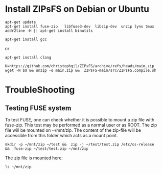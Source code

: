 # Install ZIPsFS on Debian or Ubuntu

    apt-get update
    apt-get install fuse-zip   libfuse3-dev  libzip-dev  unzip lynx tmux
    addr2line -H || apt-get install binutils

    apt-get install gcc

or

    apt-get install clang

    U=https://github.com/christophgil/ZIPsFS/archive/refs/heads/main.zip
    wget -N $U && unzip -o main.zip &&  ZIPsFS-main/src/ZIPsFS.compile.sh

# TroubleShooting


## Testing FUSE system

To test  FUSE, one can  check whether it is possible to mount a zip file with fuse-zip.
This test may be performed as a normal user or as ROOT.
The zip file will be mounted on ~/mnt/zip. The content of the zip-file will be accessible from this folder which acts as a mount point.

    mkdir -p ~/mnt/zip ~/test &&  zip -j ~/test/test.zip /etc/os-release &&  fuse-zip ~/test/test.zip ~/mnt/zip

The zip file is mounted here:

    ls ~/mnt/zip
